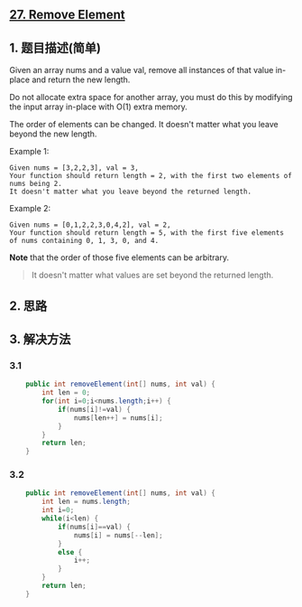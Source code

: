 ## [27. Remove Element](https://leetcode-cn.com/problems/remove-element/)

## 1. 题目描述(简单)

Given an array nums and a value val, remove all instances of that value in-place and return the new length.

Do not allocate extra space for another array, you must do this by modifying the input array in-place with O(1) extra memory.

The order of elements can be changed. It doesn't matter what you leave beyond the new length.

Example 1:
```
Given nums = [3,2,2,3], val = 3,
Your function should return length = 2, with the first two elements of nums being 2.
It doesn't matter what you leave beyond the returned length.
```

Example 2:
```
Given nums = [0,1,2,2,3,0,4,2], val = 2,
Your function should return length = 5, with the first five elements of nums containing 0, 1, 3, 0, and 4.
```
**Note** that the order of those five elements can be arbitrary.
> It doesn't matter what values are set beyond the returned length.


## 2. 思路

## 3. 解决方法

### 3.1 



```java
    public int removeElement(int[] nums, int val) {
        int len = 0;
        for(int i=0;i<nums.length;i++) {
        	if(nums[i]!=val) {
        		nums[len++] = nums[i];
        	}
        }
        return len;
    }
```



### 3.2 


```java
    public int removeElement(int[] nums, int val) {
        int len = nums.length;
        int i=0;
        while(i<len) {
        	if(nums[i]==val) {
        		nums[i] = nums[--len];
        	}
        	else {
        		i++;
        	}
        }
        return len;
    }
```

